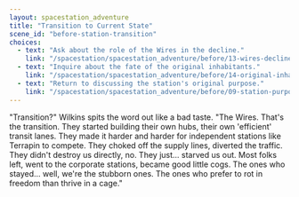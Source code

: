 ```yaml
---
layout: spacestation_adventure
title: "Transition to Current State"
scene_id: "before-station-transition"
choices:
  - text: "Ask about the role of the Wires in the decline."
    link: "/spacestation/spacestation_adventure/before/13-wires-decline-role/"
  - text: "Inquire about the fate of the original inhabitants."
    link: "/spacestation/spacestation_adventure/before/14-original-inhabitants-fate/"
  - text: "Return to discussing the station's original purpose."
    link: "/spacestation/spacestation_adventure/before/09-station-purpose/"
---
```


"Transition?" Wilkins spits the word out like a bad taste. "The Wires. That's the transition. They started building their own hubs, their own 'efficient' transit lanes. They made it harder and harder for independent stations like Terrapin to compete. They choked off the supply lines, diverted the traffic. They didn't destroy us directly, no. They just... starved us out. Most folks left, went to the corporate stations, became good little cogs. The ones who stayed... well, we're the stubborn ones. The ones who prefer to rot in freedom than thrive in a cage."
